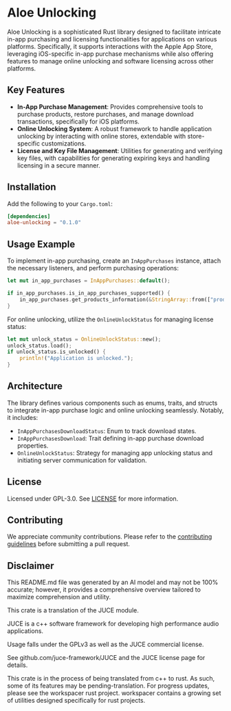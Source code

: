 # Aloe Unlocking

Aloe Unlocking is a sophisticated Rust library designed to facilitate intricate in-app purchasing and licensing functionalities for applications on various platforms. Specifically, it supports interactions with the Apple App Store, leveraging iOS-specific in-app purchase mechanisms while also offering features to manage online unlocking and software licensing across other platforms.

## Key Features

- **In-App Purchase Management**: Provides comprehensive tools to purchase products, restore purchases, and manage download transactions, specifically for iOS platforms.
- **Online Unlocking System**: A robust framework to handle application unlocking by interacting with online stores, extendable with store-specific customizations.
- **License and Key File Management**: Utilities for generating and verifying key files, with capabilities for generating expiring keys and handling licensing in a secure manner.

## Installation

Add the following to your `Cargo.toml`:

```toml
[dependencies]
aloe-unlocking = "0.1.0"
```

## Usage Example

To implement in-app purchasing, create an `InAppPurchases` instance, attach the necessary listeners, and perform purchasing operations:

```rust
let mut in_app_purchases = InAppPurchases::default();

if in_app_purchases.is_in_app_purchases_supported() {
    in_app_purchases.get_products_information(&StringArray::from(["product_1", "product_2"]));
}
```

For online unlocking, utilize the `OnlineUnlockStatus` for managing license status:

```rust
let mut unlock_status = OnlineUnlockStatus::new();
unlock_status.load();
if unlock_status.is_unlocked() {
    println!("Application is unlocked.");
}
```

## Architecture

The library defines various components such as enums, traits, and structs to integrate in-app purchase logic and online unlocking seamlessly. Notably, it includes:

- `InAppPurchasesDownloadStatus`: Enum to track download states.
- `InAppPurchasesDownload`: Trait defining in-app purchase download properties.
- `OnlineUnlockStatus`: Strategy for managing app unlocking status and initiating server communication for validation.

## License

Licensed under GPL-3.0. See [LICENSE](https://github.com/klebs6/aloe-rs/blob/main/LICENSE) for more information.

## Contributing

We appreciate community contributions. Please refer to the [contributing guidelines](https://github.com/klebs6/aloe-rs/blob/main/CONTRIBUTING.md) before submitting a pull request.

## Disclaimer

This README.md file was generated by an AI model and may not be 100% accurate; however, it provides a comprehensive overview tailored to maximize comprehension and utility.

This crate is a translation of the JUCE module.

JUCE is a c++ software framework for developing high performance audio applications.

Usage falls under the GPLv3 as well as the JUCE commercial license.

See github.com/juce-framework/JUCE and the JUCE license page for details.

This crate is in the process of being translated from c++ to rust. As such, some of its features may be pending-translation. For progress updates, please see the workspacer rust project. workspacer contains a growing set of utilities designed specifically for rust projects.
